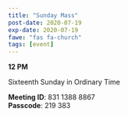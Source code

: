 ```yaml
---
title: "Sunday Mass"
post-date: 2020-07-19
exp-date: 2020-07-19
fawe: "fas fa-church"
tags: [event]
---
```

**12 PM**

Sixteenth Sunday in Ordinary Time

<p class="text-danger"><b>Meeting ID</b>: 831 1388 8867
<br>
<b>Passcode</b>: 219 383
</p>